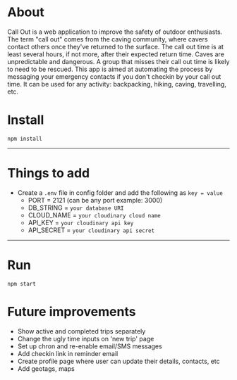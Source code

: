 # About

Call Out is a web application to improve the safety of outdoor enthusiasts. The term "call out" comes from the caving community, where cavers contact others once they've returned to the surface. The call out time is at least several hours, if not more, after their expected return time. Caves are unpredictable and dangerous. A group that misses their call out time is likely to need to be rescued. This app is aimed at automating the process by messaging your emergency contacts if you don't checkin by your call out time. It can be used for any activity: backpacking, hiking, caving, travelling, etc.

# Install

`npm install`

---

# Things to add

- Create a `.env` file in config folder and add the following as `key = value`
  - PORT = 2121 (can be any port example: 3000)
  - DB_STRING = `your database URI`
  - CLOUD_NAME = `your cloudinary cloud name`
  - API_KEY = `your cloudinary api key`
  - API_SECRET = `your cloudinary api secret`

---

# Run

`npm start`

# Future improvements

- Show active and completed trips separately
- Change the ugly time inputs on 'new trip' page
- Set up chron and re-enable email/SMS messages
- Add checkin link in reminder email
- Create profile page where user can update their details, contacts, etc
- Add geotags, maps

